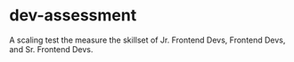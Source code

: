 # dev-assessment
A scaling test the measure the skillset of Jr. Frontend Devs, Frontend Devs, and Sr. Frontend Devs.
